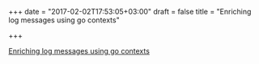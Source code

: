 +++
date = "2017-02-02T17:53:05+03:00"
draft = false
title = "Enriching log messages using go contexts"

+++

<p><a href="https://www.cockroachlabs.com/blog/enriching-log-messages-using-go-contexts">Enriching log messages using go contexts</a></p>
